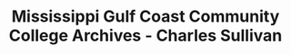 ---
layout: repo
title: "Mississippi Gulf Coast Community College Archives - Charles Sullivan"
id: 23627
permalink: repos/23627/
---